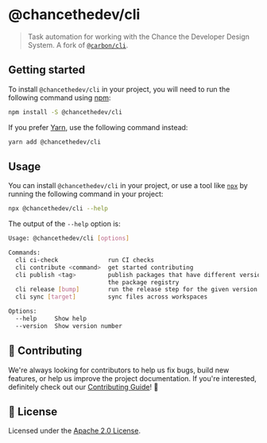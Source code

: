 # @chancethedev/cli

> Task automation for working with the Chance the Developer Design System. A fork of [`@carbon/cli`](https://github.com/carbon-design-system/carbon/tree/master/packages/cli/README.md).

## Getting started

To install `@chancethedev/cli` in your project, you will need to run the following
command using [npm](https://www.npmjs.com/):

```bash
npm install -S @chancethedev/cli
```

If you prefer [Yarn](https://yarnpkg.com/en/), use the following command
instead:

```bash
yarn add @chancethedev/cli
```

## Usage

You can install `@chancethedev/cli` in your project, or use a tool like
[`npx`](https://medium.com/@maybekatz/introducing-npx-an-npm-package-runner-55f7d4bd282b)
by running the following command in your project:

```bash
npx @chancethedev/cli --help
```

The output of the `--help` option is:

```bash
Usage: @chancethedev/cli [options]

Commands:
  cli ci-check              run CI checks
  cli contribute <command>  get started contributing
  cli publish <tag>         publish packages that have different versions from
                            the package registry
  cli release [bump]        run the release step for the given version bump
  cli sync [target]         sync files across workspaces

Options:
  --help     Show help                                                 [boolean]
  --version  Show version number                                       [boolean]
```

## 🙌 Contributing

We're always looking for contributors to help us fix bugs, build new features,
or help us improve the project documentation. If you're interested, definitely
check out our [Contributing Guide](/.github/CONTRIBUTING.md)! 👀

## 📝 License

Licensed under the [Apache 2.0 License](/LICENSE).
